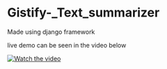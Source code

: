 # Gistify-_Text_summarizer

Made using django framework 

live demo can be seen in the video below

[![Watch the video](https://img.youtube.com/vi/XrAEcYbzY5s/hqdefault.jpg)](https://www.youtube.com/watch?v=XrAEcYbzY5s)

